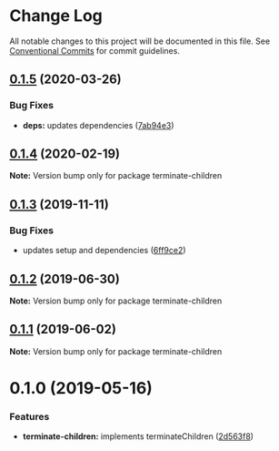 # Change Log

All notable changes to this project will be documented in this file.
See [Conventional Commits](https://conventionalcommits.org) for commit guidelines.

## [0.1.5](https://github.com/rafamel/utils/compare/terminate-children@0.1.4...terminate-children@0.1.5) (2020-03-26)


### Bug Fixes

* **deps:** updates dependencies ([7ab94e3](https://github.com/rafamel/utils/commit/7ab94e3ee12c8dac58a4dcd0f7dca8a82742adbe))





## [0.1.4](https://github.com/rafamel/utils/compare/terminate-children@0.1.3...terminate-children@0.1.4) (2020-02-19)

**Note:** Version bump only for package terminate-children





## [0.1.3](https://github.com/rafamel/utils/compare/terminate-children@0.1.2...terminate-children@0.1.3) (2019-11-11)


### Bug Fixes

* updates setup and dependencies ([6ff9ce2](https://github.com/rafamel/utils/commit/6ff9ce2651f4d1600467a0a8f909653ed047b9ab))





## [0.1.2](https://github.com/rafamel/utils/compare/terminate-children@0.1.1...terminate-children@0.1.2) (2019-06-30)

**Note:** Version bump only for package terminate-children





## [0.1.1](https://github.com/rafamel/utils/compare/terminate-children@0.1.0...terminate-children@0.1.1) (2019-06-02)

**Note:** Version bump only for package terminate-children





# 0.1.0 (2019-05-16)


### Features

* **terminate-children:** implements terminateChildren ([2d563f8](https://github.com/rafamel/utils/commit/2d563f8))
